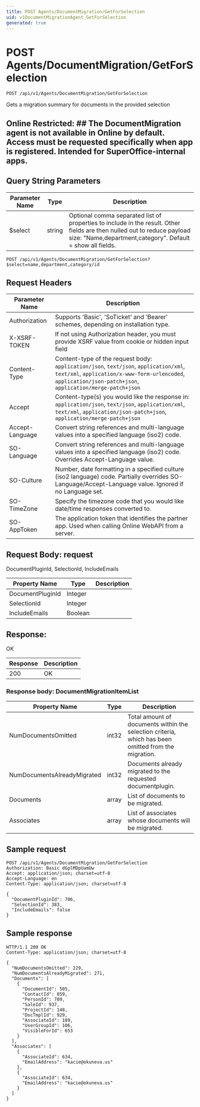 ```yaml
---
title: POST Agents/DocumentMigration/GetForSelection
uid: v1DocumentMigrationAgent_GetForSelection
generated: true
---
```


# POST Agents/DocumentMigration/GetForSelection

```http
POST /api/v1/Agents/DocumentMigration/GetForSelection
```

Gets a migration summary for documents in the provided selection


## Online Restricted: ## The DocumentMigration agent is not available in Online by default. Access must be requested specifically when app is registered. Intended for SuperOffice-internal apps.






## Query String Parameters

| Parameter Name | Type |  Description |
|----------------|------|--------------|
| $select | string |  Optional comma separated list of properties to include in the result. Other fields are then nulled out to reduce payload size: "Name,department,category". Default = show all fields. |

```http
POST /api/v1/Agents/DocumentMigration/GetForSelection?$select=name,department,category/id
```


## Request Headers

| Parameter Name | Description |
|----------------|-------------|
| Authorization  | Supports 'Basic', 'SoTicket' and 'Bearer' schemes, depending on installation type. |
| X-XSRF-TOKEN   | If not using Authorization header, you must provide XSRF value from cookie or hidden input field |
| Content-Type | Content-type of the request body: `application/json`, `text/json`, `application/xml`, `text/xml`, `application/x-www-form-urlencoded`, `application/json-patch+json`, `application/merge-patch+json` |
| Accept         | Content-type(s) you would like the response in: `application/json`, `text/json`, `application/xml`, `text/xml`, `application/json-patch+json`, `application/merge-patch+json` |
| Accept-Language | Convert string references and multi-language values into a specified language (iso2) code. |
| SO-Language | Convert string references and multi-language values into a specified language (iso2) code. Overrides Accept-Language value. |
| SO-Culture | Number, date formatting in a specified culture (iso2 language) code. Partially overrides SO-Language/Accept-Language value. Ignored if no Language set. |
| SO-TimeZone | Specify the timezone code that you would like date/time responses converted to. |
| SO-AppToken | The application token that identifies the partner app. Used when calling Online WebAPI from a server. |

## Request Body: request 

DocumentPluginId, SelectionId, IncludeEmails 

| Property Name | Type |  Description |
|----------------|------|--------------|
| DocumentPluginId | Integer |  |
| SelectionId | Integer |  |
| IncludeEmails | Boolean |  |

## Response:

OK

| Response | Description |
|----------------|-------------|
| 200 | OK |

### Response body: DocumentMigrationItemList

| Property Name | Type |  Description |
|----------------|------|--------------|
| NumDocumentsOmitted | int32 | Total amount of documents within the selection criteria, which has been omitted from the migration. |
| NumDocumentsAlreadyMigrated | int32 | Documents already migrated to the requested documentplugin. |
| Documents | array | List of documents to be migrated. |
| Associates | array | List of associates whose documents will be migrated. |

## Sample request

```http!
POST /api/v1/Agents/DocumentMigration/GetForSelection
Authorization: Basic dGplMDpUamUw
Accept: application/json; charset=utf-8
Accept-Language: en
Content-Type: application/json; charset=utf-8

{
  "DocumentPluginId": 706,
  "SelectionId": 383,
  "IncludeEmails": false
}
```

## Sample response

```http_
HTTP/1.1 200 OK
Content-Type: application/json; charset=utf-8

{
  "NumDocumentsOmitted": 229,
  "NumDocumentsAlreadyMigrated": 271,
  "Documents": [
    {
      "DocumentId": 505,
      "ContactId": 859,
      "PersonId": 709,
      "SaleId": 937,
      "ProjectId": 148,
      "DocTmplId": 929,
      "AssociateId": 189,
      "UserGroupId": 106,
      "VisibleForId": 653
    }
  ],
  "Associates": [
    {
      "AssociateId": 634,
      "EmailAddress": "kacie@okuneva.us"
    },
    {
      "AssociateId": 634,
      "EmailAddress": "kacie@okuneva.us"
    }
  ]
}
```